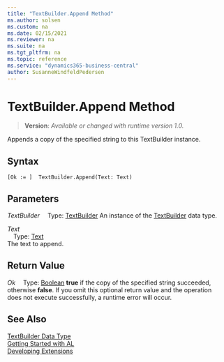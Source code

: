 ```yaml
---
title: "TextBuilder.Append Method"
ms.author: solsen
ms.custom: na
ms.date: 02/15/2021
ms.reviewer: na
ms.suite: na
ms.tgt_pltfrm: na
ms.topic: reference
ms.service: "dynamics365-business-central"
author: SusanneWindfeldPedersen
---
```

[//]: # (START>DO_NOT_EDIT)
[//]: # (IMPORTANT:Do not edit any of the content between here and the END>DO_NOT_EDIT.)
[//]: # (Any modifications should be made in the .xml files in the ModernDev repo.)
# TextBuilder.Append Method
> **Version**: _Available or changed with runtime version 1.0._

Appends a copy of the specified string to this TextBuilder instance.


## Syntax
```
[Ok := ]  TextBuilder.Append(Text: Text)
```
## Parameters
*TextBuilder*
&emsp;Type: [TextBuilder](textbuilder-data-type.md)
An instance of the [TextBuilder](textbuilder-data-type.md) data type.

*Text*  
&emsp;Type: [Text](../text/text-data-type.md)  
The text to append.  


## Return Value
*Ok*
&emsp;Type: [Boolean](../boolean/boolean-data-type.md)
**true** if the copy of the specified string succeeded, otherwise **false**. If you omit this optional return value and the operation does not execute successfully, a runtime error will occur.  


[//]: # (IMPORTANT: END>DO_NOT_EDIT)
## See Also
[TextBuilder Data Type](textbuilder-data-type.md)  
[Getting Started with AL](../../devenv-get-started.md)  
[Developing Extensions](../../devenv-dev-overview.md)
